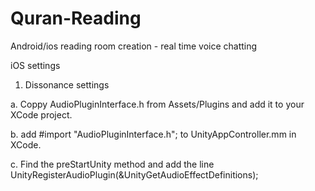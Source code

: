 # Quran-Reading
Android/ios reading room creation - real time voice chatting

iOS settings


1. Dissonance settings

a. Coppy AudioPluginInterface.h from Assets/Plugins and add it to your XCode project.

b. add #import "AudioPluginInterface.h"; to UnityAppController.mm in XCode.

c. Find the preStartUnity method and add the line UnityRegisterAudioPlugin(&UnityGetAudioEffectDefinitions);
